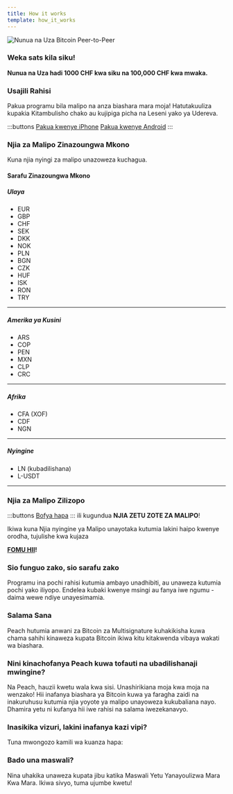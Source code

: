 ```yaml
---
title: How it works
template: how_it_works
---
```

<!--[teaser]-->
![Nunua na Uza Bitcoin Peer-to-Peer](/img/how-it-works/buy-and-sell-bitcoin-peer-to-peer.png)

### Weka sats <span>kila siku</span>!

**Nunua na Uza hadi 1000 CHF kwa siku na 100,000 CHF kwa mwaka.**

<!--[easy registration]-->
### Usajili Rahisi

Pakua programu bila malipo na anza biashara mara moja! Hatutakuuliza kupakia Kitambulisho chako au kujipiga picha na Leseni yako ya Udereva.

:::buttons
[Pakua kwenye iPhone]($iosUrl$)
[Pakua kwenye Android]($androidUrl$)
:::
<!--[payment_methods]-->
### Njia za Malipo Zinazoungwa Mkono

Kuna njia nyingi za malipo unazoweza kuchagua.

#### Sarafu Zinazoungwa Mkono

##### Ulaya

- EUR
- GBP
- CHF
- SEK
- DKK
- NOK
- PLN
- BGN
- CZK
- HUF
- ISK
- RON
- TRY

---

##### Amerika ya Kusini

- ARS
- COP
- PEN
- MXN
- CLP
- CRC

---

##### Afrika

- CFA (XOF)
- CDF
- NGN

---

##### Nyingine

- LN (kubadilishana)
- L-USDT

---

### Njia za Malipo Zilizopo

:::buttons
[Bofya hapa](https://docs.google.com/spreadsheets/d/1uqotdlQ1woALJnsLOJMwe21J4KvTvv3cnEqERqCUicg/?usp=sharing)
:::
ili kugundua **NJIA ZETU ZOTE ZA MALIPO**!

Ikiwa kuna Njia nyingine ya Malipo unayotaka kutumia lakini haipo kwenye orodha, tujulishe kwa kujaza
<br>

**[FOMU HII](https://ncxldazr6m4.typeform.com/to/SJljDnae)!**


<!--[self_custody]-->
### Sio funguo zako, sio sarafu zako

Programu ina pochi rahisi kutumia ambayo unadhibiti, au unaweza kutumia pochi yako iliyopo. Endelea kubaki kwenye msingi au fanya iwe ngumu - daima wewe ndiye unayesimamia.

<!--[security]-->
### Salama Sana

Peach hutumia anwani za Bitcoin za Multisignature kuhakikisha kuwa chama sahihi kinaweza kupata Bitcoin ikiwa kitu kitakwenda vibaya wakati wa biashara.

<!--[difference]-->
### Nini kinachofanya Peach kuwa tofauti na ubadilishanaji mwingine?

Na Peach, hauzii kwetu wala kwa sisi.
Unashirikiana moja kwa moja na wenzako!
Hii inafanya biashara ya Bitcoin kuwa ya faragha zaidi na inakuruhusu kutumia njia yoyote ya malipo unayoweza kukubaliana nayo.
Dhamira yetu ni kufanya hii iwe rahisi na salama iwezekanavyo.  

<!--[sounds_cool]-->
### Inasikika vizuri, lakini inafanya kazi vipi?

Tuna mwongozo kamili wa kuanza hapa:

<!--[questions]-->
### Bado una maswali?

Nina uhakika unaweza kupata jibu katika Maswali Yetu Yanayoulizwa Mara Kwa Mara.
Ikiwa sivyo, tuma ujumbe kwetu!
